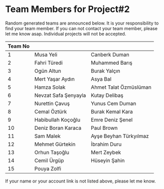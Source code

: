 ﻿# Team Members for Project#2

Random generated teams are announced below. It is your responsibility to find your team member.
If you can not contact your team member, please let me know asap. Individual projects will not be accepted.

| Team No 	|              	|                 	|
|---------	|--------------	|-----------------	|
| 1       	|     Musa Yeli     	  |Canberk Duman
| 2       	|        Fahri Türedi    	|Muhammed Barış
| 3       	|      Ogün Altun      	|Burak Yalçın
| 4       	|    Mert Yaşar Aydın       	|Asya Bal
| 5       	|      Hamza Solak      	|Ahmet Talat Özmüslüman
| 6       	|      Nevzat Safa Şenyayla      	|Kutay Delibaş
| 7       	|     Nurettin Çavuş       	|Yunus Cem Duman
| 8       	|       Cemal Öztürk     	|Burak Kemal Kara
| 9       	|      Habibullah Koçoğlu      	|Emre Deniz Şenel
| 10       	|     Deniz Boran Karaca   	| Paul Brown
| 11      	|      Sam Malek      	|Ayşe Beyhan Türkyılmaz
| 12       	|      Mehmet Gürtekin      	| İbrahim Duru
| 13       	|      Orhun Taşoğlu      	|Mert Zeybek
| 14       	|      Cemil Ürgüp      	| Hüseyin Şahin
| 15       	|           Pouya Zolfi 	|


If your name or your account link is not listed above, please let me know.
